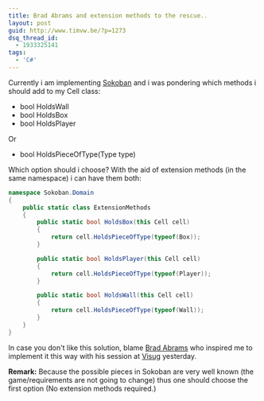 ```yaml
---
title: Brad Abrams and extension methods to the rescue..
layout: post
guid: http://www.timvw.be/?p=1273
dsq_thread_id:
  - 1933325141
tags:
  - 'C#'
---
```

Currently i am implementing [Sokoban](http://en.wikipedia.org/wiki/Sokoban) and i was pondering which methods i should add to my Cell class:

  * bool HoldsWall
  * bool HoldsBox
  * bool HoldsPlayer

Or

  * bool HoldsPieceOfType(Type type)

Which option should i choose? With the aid of extension methods (in the same namespace) i can have them both:

```csharp
namespace Sokoban.Domain
{
	public static class ExtensionMethods
	{
		public static bool HoldsBox(this Cell cell)
		{
			return cell.HoldsPieceOfType(typeof(Box));
		}

		public static bool HoldsPlayer(this Cell cell)
		{
			return cell.HoldsPieceOfType(typeof(Player));
		}

		public static bool HoldsWall(this Cell cell)
		{
			return cell.HoldsPieceOfType(typeof(Wall));
		}
	}
}
```

In case you don't like this solution, blame [Brad Abrams](http://blogs.msdn.com/brada/) who inspired me to implement it this way with his session at [Visug](http://www.visug.be) yesterday.

**Remark:** Because the possible pieces in Sokoban are very well known (the game/requirements are not going to change) thus one should choose the first option (No extension methods required.)
